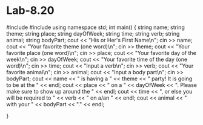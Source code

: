 # Lab-8.20
#include <iostream>
#include <string>
using namespace std;
int main() {
string name;
string theme;
string place;
string dayOfWeek;
string  time;
string  verb;
string  animal;
string bodyPart;
cout << "His or Her's First Name\n"; 
cin >> name;
cout << "Your favorite theme (one word)\n";
cin >> theme;
cout << "Your favorite place (one word)\n";
cin >> place;
cout << "Your favorite day of the week\n";
cin >> dayOfWeek;
cout << "Your favorite time of the day (one word)\n";
cin >> time;
cout << "Input a verb\n";
cin >> verb;
cout << "Your favorite animal\n";
cin >> animal;
cout << "Input a body part\n";
cin >> bodyPart;
cout << name << " is having a " << theme << " party! It is going to be at the " << endl;
cout << place << " on a " << dayOfWeek << ". Please make sure to show up around the " << endl;
cout << time << ", or else you will be required to " << verb << " on a/an " << endl;
cout << animal << " with your " << bodyPart << "." << endl;

}

